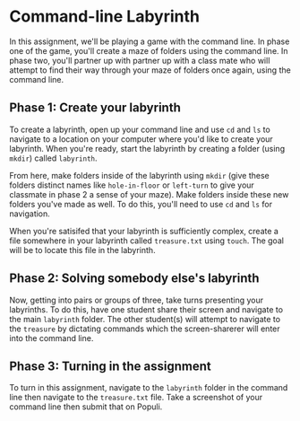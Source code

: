 # Command-line Labyrinth

In this assignment, we'll be playing a game with the command line. In phase one of the game, you'll create a maze of folders using the command line. In phase two, you'll partner up with partner up with a class mate who will attempt to find their way through your maze of folders once again, using the command line.

## Phase 1: Create your labyrinth

To create a labyrinth, open up your command line and use `cd` and `ls` to navigate to a location on your computer where you'd like to create your labyrinth. When you're ready, start the labyrinth by creating a folder (using `mkdir`) called `labyrinth`.

From here, make folders inside of the labyrinth using `mkdir` (give these folders distinct names like `hole-in-floor` or `left-turn` to give your classmate in phase 2 a sense of your maze). Make folders inside these new folders you've made as well. To do this, you'll need to use `cd` and `ls` for navigation.

When you're satisifed that your labyrinth is sufficiently complex, create a file somewhere in your labyrinth called `treasure.txt` using `touch`. The goal will be to locate this file in the labyrinth.

## Phase 2: Solving somebody else's labyrinth

Now, getting into pairs or groups of three, take turns presenting your labyrinths. To do this, have one student share their screen and navigate to the main `labyrinth` folder. The other student(s) will attempt to navigate to the `treasure` by dictating commands which the screen-sharerer will enter into the command line.

## Phase 3: Turning in the assignment

To turn in this assignment, navigate to the `labyrinth` folder in the command line then navigate to the `treasure.txt` file. Take a screenshot of your command line then submit that on Populi.



